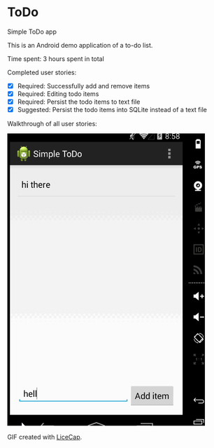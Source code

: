 # ToDo
Simple ToDo app

This is an Android demo application of a to-do list.

Time spent: 3 hours spent in total

Completed user stories:

 * [x] Required: Successfully add and remove items
 * [x] Required: Editing todo items
 * [x] Required: Persist the todo items to text file
 * [x] Suggested: Persist the todo items into SQLite instead of a text file

Walkthrough of all user stories:

![Video Walkthrough](ToDo.gif)

GIF created with [LiceCap](http://www.cockos.com/licecap/).

